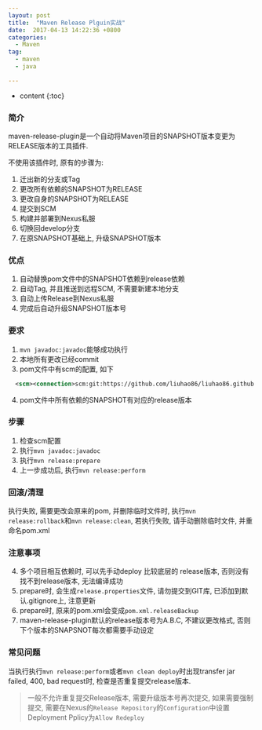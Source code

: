 ```yaml
---
layout: post
title:  "Maven Release Plguin实战"
date:  2017-04-13 14:22:36 +0800
categories:
  - Maven
tag:
  - maven
  - java

---
```


* content
{:toc}


### 简介
maven-release-plugin是一个自动将Maven项目的SNAPSHOT版本变更为RELEASE版本的工具插件.

不使用该插件时, 原有的步骤为:
1. 迁出新的分支或Tag
2. 更改所有依赖的SNAPSHOT为RELEASE
3. 更改自身的SNAPSHOT为RELEASE
4. 提交到SCM
5. 构建并部署到Nexus私服
6. 切换回develop分支
6. 在原SNAPSHOT基础上, 升级SNAPSHOT版本

### 优点
1. 自动替换pom文件中的SNAPSHOT依赖到release依赖
2. 自动Tag, 并且推送到远程SCM, 不需要新建本地分支
3. 自动上传Release到Nexus私服
4. 完成后自动升级SNAPSHOT版本号

### 要求
1. `mvn javadoc:javadoc`能够成功执行
2. 本地所有更改已经commit
3. pom文件中有scm的配置, 如下

``` xml
  <scm><connection>scm:git:https://github.com/liuhao86/liuhao86.github.io.git</connection></scm>
```
4. pom文件中所有依赖的SNAPSHOT有对应的release版本

### 步骤
1. 检查scm配置
2. 执行`mvn javadoc:javadoc`
3. 执行`mvn release:prepare`
4. 上一步成功后, 执行`mvn release:perform`

### 回滚/清理
执行失败, 需要更改会原来的pom, 并删除临时文件时, 执行`mvn release:rollback`和`mvn release:clean`, 若执行失败, 请手动删除临时文件, 并重命名pom.xml

### 注意事项

4. 多个项目相互依赖时, 可以先手动deploy 比较底层的 release版本, 否则没有找不到release版本, 无法编译成功
1. prepare时, 会生成`release.properties`文件, 请勿提交到GIT库, 已添加到默认.gitignore上, 注意更新
2. prepare时, 原来的pom.xml会变成`pom.xml.releaseBackup`
6. maven-release-plugin默认的release版本号为A.B.C, 不建议更改格式, 否则下个版本的SNAPSNOT每次都需要手动设定

### 常见问题
当执行执行`mvn release:perform`或者`mvn clean deploy`时出现transfer jar failed, 400, bad request时, 检查是否重复提交release版本.
> 一般不允许重复提交Release版本, 需要升级版本号再次提交, 如果需要强制提交, 需要在Nexus的`Release Repository`的`Configuration`中设置Deployment Pplicy为`Allow Redeploy`
